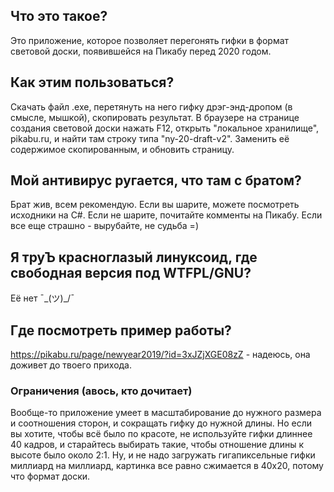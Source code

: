 ## Что это такое?
Это приложение, которое позволяет перегонять гифки в формат световой доски, появившейся на Пикабу перед 2020 годом.

## Как этим пользоваться?
Скачать файл .exe, перетянуть на него гифку дрэг-энд-дропом (в смысле, мышкой), скопировать результат. 
В браузере на странице создания световой доски нажать F12, открыть "локальное хранилище", pikabu.ru, и найти там строку типа "ny-20-draft-v2". 
Заменить её содержимое скопированным, и обновить страницу.

## Мой антивирус ругается, что там с братом?
Брат жив, всем рекомендую. Если вы шарите, можете посмотреть исходники на C#. Если не шарите, почитайте комменты на Пикабу. Если все еще страшно - вырубайте, не судьба =)

## Я труЪ красноглазый линуксоид, где свободная версия под WTFPL/GNU?
Её нет ¯\_(ツ)_/¯

## Где посмотреть пример работы?
https://pikabu.ru/page/newyear2019/?id=3xJZjXGE08zZ - надеюсь, она доживет до твоего прихода.

### Ограничения (авось, кто дочитает)
Вообще-то приложение умеет в масштабирование до нужного размера и соотношения сторон, и сокращать гифку до нужной длины. Но если вы хотите, чтобы всё было по красоте, не используйте гифки длиннее 40 кадров, и старайтесь выбирать такие, чтобы отношение длины к высоте было около 2:1. Ну, и не надо загружать гигапиксельные гифки миллиард на миллиард, картинка все равно сжимается в 40х20, потому что формат доски.

